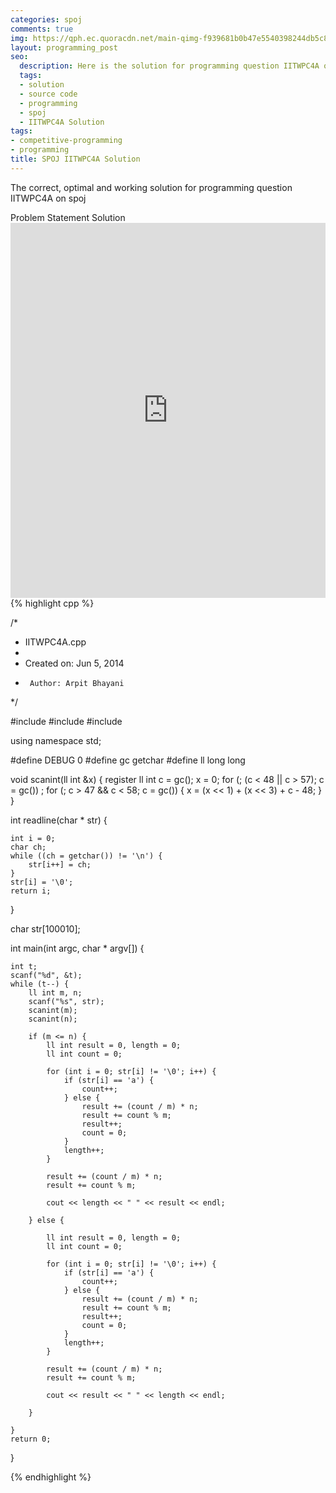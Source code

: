```yaml
---
categories: spoj
comments: true
img: https://qph.ec.quoracdn.net/main-qimg-f939681b0b47e5540398244db5c8966f?convert_to_webp=true
layout: programming_post
seo:
  description: Here is the solution for programming question IITWPC4A on spoj
  tags:
  - solution
  - source code
  - programming
  - spoj
  - IITWPC4A Solution
tags:
- competitive-programming
- programming
title: SPOJ IITWPC4A Solution
---
```

The correct, optimal and working solution for programming question IITWPC4A on spoj

<div class="ui secondary pointing large menu">
  <a class="grey item" data-tab="problem-statement">
    Problem Statement
  </a>
  <a class="active item grey" data-tab="solution">
    Solution
  </a>
</div>
<div class="ui bottom attached tab" data-tab="problem-statement">
    <iframe src="http://www.spoj.com/problems/IITWPC4A/" width="100%" height="600px" style="overflow: scroll; border: none;"></iframe>
</div>
<div class="ui bottom attached active tab" data-tab="solution">
{% highlight cpp %}

/*
 * IITWPC4A.cpp
 *
 *  Created on: Jun 5, 2014
 *      Author: Arpit Bhayani
 */

#include <cstdio>
#include <cstdlib>
#include <iostream>

using namespace std;

#define DEBUG 0
#define gc getchar
#define ll long long

void scanint(ll int &x) {
	register ll int c = gc();
	x = 0;
	for (; (c < 48 || c > 57); c = gc())
		;
	for (; c > 47 && c < 58; c = gc()) {
		x = (x << 1) + (x << 3) + c - 48;
	}
}

int readline(char * str) {

	int i = 0;
	char ch;
	while ((ch = getchar()) != '\n') {
		str[i++] = ch;
	}
	str[i] = '\0';
	return i;
}

char str[100010];

int main(int argc, char * argv[]) {

	int t;
	scanf("%d", &t);
	while (t--) {
		ll int m, n;
		scanf("%s", str);
		scanint(m);
		scanint(n);

		if (m <= n) {
			ll int result = 0, length = 0;
			ll int count = 0;

			for (int i = 0; str[i] != '\0'; i++) {
				if (str[i] == 'a') {
					count++;
				} else {
					result += (count / m) * n;
					result += count % m;
					result++;
					count = 0;
				}
				length++;
			}

			result += (count / m) * n;
			result += count % m;

			cout << length << " " << result << endl;

		} else {

			ll int result = 0, length = 0;
			ll int count = 0;

			for (int i = 0; str[i] != '\0'; i++) {
				if (str[i] == 'a') {
					count++;
				} else {
					result += (count / m) * n;
					result += count % m;
					result++;
					count = 0;
				}
				length++;
			}

			result += (count / m) * n;
			result += count % m;

			cout << result << " " << length << endl;

		}

	}
	return 0;
}


{% endhighlight %}
</div>
